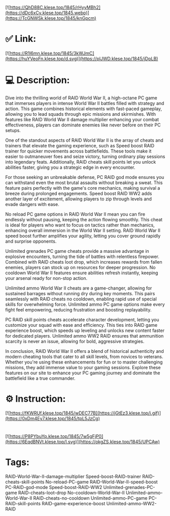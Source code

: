 [![https://QhD88C.klese.top/1845/rHyyMBh2](https://dDc6xCy.klese.top/1845.webp)](https://TcGNWSk.klese.top/1845/knGpcm)
# ✅ Link:
[![https://R1l6mn.klese.top/1845/3kWJmC](https://huYVeoFn.klese.top/d.svg)](https://plJWD.klese.top/1845/jDpLB)
# 💻 Description:
Dive into the thrilling world of RAID World War II, a high-octane PC game that immerses players in intense World War II battles filled with strategy and action. This game combines historical elements with fast-paced gameplay, allowing you to lead squads through epic missions and skirmishes. With features like RAID World War II damage multiplier enhancing your combat effectiveness, players can dominate enemies like never before on their PC setups.



One of the standout aspects of RAID World War II is the array of cheats and trainers that elevate the gaming experience, such as Speed boost RAID trainer for quicker movements across battlefields. These tools make it easier to outmaneuver foes and seize victory, turning ordinary play sessions into legendary feats. Additionally, RAID cheats skill points let you unlock abilities faster, giving you a strategic edge in every encounter.



For those seeking an unbreakable defense, PC RAID god mode ensures you can withstand even the most brutal assaults without breaking a sweat. This feature pairs perfectly with the game's core mechanics, making survival a breeze during prolonged engagements. Speed boost RAID WW2 adds another layer of excitement, allowing players to zip through levels and evade dangers with ease.



No reload PC game options in RAID World War II mean you can fire endlessly without pausing, keeping the action flowing smoothly. This cheat is ideal for players who want to focus on tactics rather than mechanics, enhancing overall immersion in the World War II setting. RAID World War II speed boost further amplifies your agility, letting you cover ground rapidly and surprise opponents.



Unlimited grenades PC game cheats provide a massive advantage in explosive encounters, turning the tide of battles with relentless firepower. Combined with RAID cheats loot drop, which increases rewards from fallen enemies, players can stock up on resources for deeper progression. No cooldown World War II features ensure abilities refresh instantly, keeping your arsenal ready for non-stop action.



Unlimited ammo World War II cheats are a game-changer, allowing for sustained barrages without running dry during key moments. This pairs seamlessly with RAID cheats no cooldown, enabling rapid use of special skills for overwhelming force. Unlimited ammo PC game options make every fight feel empowering, reducing frustration and boosting replayability.



PC RAID skill points cheats accelerate character development, letting you customize your squad with ease and efficiency. This ties into RAID game experience boost, which speeds up leveling and unlocks new content faster for dedicated players. Unlimited ammo WW2 RAID ensures that ammunition scarcity is never an issue, allowing for bold, aggressive strategies.



In conclusion, RAID World War II offers a blend of historical authenticity and modern cheating tools that cater to all skill levels, from novices to veterans. Whether you're using these enhancements for fun or to master challenging missions, they add immense value to your gaming sessions. Explore these features on our site to enhance your PC gaming journey and dominate the battlefield like a true commander.

# ⚙️ Instruction:
[![https://fKWRUf.klese.top/1845/wDEC77B](https://jGtEz3.klese.top/i.gif)](https://0xDm4Ey7.klese.top/1845/tpL5JzCg)
#
[![https://P8PYbuYp.klese.top/1845/7w5gFjP0](https://6EqdBNVt.klese.top/l.svg)](https://okgZS.klese.top/1845/UPCAw)
# Tags:
RAID-World-War-II-damage-multiplier Speed-boost-RAID-trainer RAID-cheats-skill-points No-reload-PC-game RAID-World-War-II-speed-boost PC-RAID-god-mode Speed-boost-RAID-WW2 Unlimited-grenades-PC-game RAID-cheats-loot-drop No-cooldown-World-War-II Unlimited-ammo-World-War-II RAID-cheats-no-cooldown Unlimited-ammo-PC-game PC-RAID-skill-points RAID-game-experience-boost Unlimited-ammo-WW2-RAID







